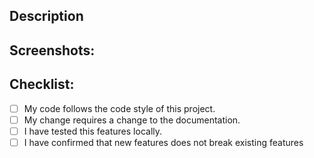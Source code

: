 <!--- Provide a general summary of your changes in the Title above -->

## Description

<!--- Describe your changes in detail -->

## Screenshots:

## Checklist:

<!--- Go over all the following points, and put an `x` in all the boxes that apply. -->
<!--- If you're unsure about any of these, don't hesitate to ask. We're here to help! -->

- [ ] My code follows the code style of this project.
- [ ] My change requires a change to the documentation.
- [ ] I have tested this features locally.
- [ ] I have confirmed that new features does not break existing features

